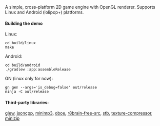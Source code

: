 A simple, cross-platform 2D game engine with OpenGL renderer. Supports Linux and
Android (lolipop+) platforms.
#### Building the demo
Linux:
```text
cd build/linux
make
```
Android:
```text
cd build/android
./gradlew :app:assembleRelease
```
GN (linux only for now):
```text
gn gen --args='is_debug=false' out/release
ninja -C out/release
```
#### Third-party libraries:
[glew](https://github.com/nigels-com/glew),
[jsoncpp](https://github.com/open-source-parsers/jsoncpp),
[minimp3](https://github.com/lieff/minimp3),
[oboe](https://github.com/google/oboe),
[r8brain-free-src](https://github.com/avaneev/r8brain-free-src),
[stb](https://github.com/nothings/stb),
[texture-compressor](https://github.com/auygun/kaliber/tree/master/src/third_party/texture_compressor),
[minizip](https://github.com/madler/zlib/tree/master/contrib/minizip)
